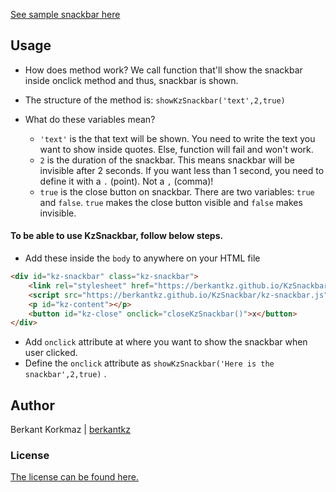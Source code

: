 [See sample snackbar here](https://berkantkz.github.io/KzSnackbar/sample)

## Usage

* How does method work?
We call function that'll show the snackbar inside onclick method and thus, snackbar is shown.

* The structure of the method is:
```showKzSnackbar('text',2,true)```

* What do these variables mean?
	* ``'text'`` is the that text will be shown. You need to write the text you want to show inside quotes. Else, function will fail and won't work.
	* ``2`` is the duration of the snackbar.  This means snackbar will be invisible after 2 seconds. If you want less than 1 second, you need to define it with a ``.`` (point). Not a ``,`` (comma)!
	* ``true`` is the close button on snackbar. There are two variables: ``true`` and ``false``. ``true`` makes the close button visible and ``false`` makes invisible.

#### To be able to use KzSnackbar, follow below steps.

* Add these inside the ```body``` to anywhere on your HTML file
```HTML
<div id="kz-snackbar" class="kz-snackbar">
	<link rel="stylesheet" href="https://berkantkz.github.io/KzSnackbar/kz-snackbar.css" />
	<script src="https://berkantkz.github.io/KzSnackbar/kz-snackbar.js"></script>
	<p id="kz-content"></p>
	<button id="kz-close" onclick="closeKzSnackbar()">x</button>
</div>
```
* Add ```onclick``` attribute at where you want to show the snackbar when user clicked.
* Define the ``onclick`` attribute as ```showKzSnackbar('Here is the snackbar',2,true)``` .

## Author
Berkant Korkmaz | [berkantkz](https://berkantkz.github.io)

### License
[The license can be found here.](https://github.com/berkantkz/KzSnackbar/blob/master/LICENSE)